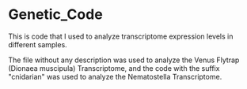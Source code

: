 # Genetic_Code
This is code that I used to analyze transcriptome expression levels in different samples.

The file without any description was used to analyze the Venus Flytrap (Dionaea muscipula) Transcriptome, and the code with the suffix "cnidarian" was used to analyze the Nematostella Transcriptome.
